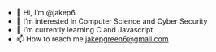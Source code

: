 - 👋 Hi, I’m @jakep6
- 👀 I’m interested in Computer Science and Cyber Security
- 🌱 I’m currently learning C and Javascript
- 📫 How to reach me jakepgreen6@gmail.com

<!---
jakep6/jakep6 is a ✨ special ✨ repository because its `README.md` (this file) appears on your GitHub profile.
You can click the Preview link to take a look at your changes.
--->
